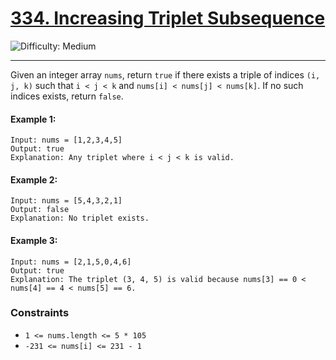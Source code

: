 # [334. Increasing Triplet Subsequence](https://leetcode.com/problems/increasing-triplet-subsequence/description/?envType=study-plan-v2&envId=leetcode-75)

![Difficulty: Medium](https://img.shields.io/badge/Difficulty-Medium-fac31d?style=for-the-badge&logo=)

---

Given an integer array `nums`, return `true` if there exists a triple of indices `(i, j, k)` such that `i < j < k` and `nums[i] < nums[j] < nums[k]`. If no such indices exists, return `false`.

#### Example 1:
```text
Input: nums = [1,2,3,4,5]
Output: true
Explanation: Any triplet where i < j < k is valid.
```
#### Example 2:
```text
Input: nums = [5,4,3,2,1]
Output: false
Explanation: No triplet exists.
```


#### Example 3:
```text
Input: nums = [2,1,5,0,4,6]
Output: true
Explanation: The triplet (3, 4, 5) is valid because nums[3] == 0 < nums[4] == 4 < nums[5] == 6.
```


### Constraints

- `1 <= nums.length <= 5 * 105`
- `-231 <= nums[i] <= 231 - 1`
   

